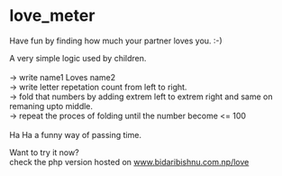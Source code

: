 love_meter
==========

Have fun by finding how much your partner loves you. :-)

A very simple logic used by children.<br/>
<br/>
-> write name1 Loves name2<br/>
-> write letter repetation count from left to right.<br/>
-> fold that numbers by adding extrem left to extrem right and same on remaning upto middle.<br/>
-> repeat the proces of folding until the number become <= 100<br/>
<br/>
Ha Ha a funny way of passing time.<br/>

Want to try it now?<br/>
check the php version hosted on www.bidaribishnu.com.np/love

